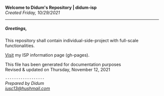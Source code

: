 **Welcome to Didum's Repository | didum-isp**<br/>
*Created Friday, 10/29/2021*

---

##### Greetings,

This repository shall contain individual-side-project with full-scale functionalities.

[Visit](https://isdidum.github.io/didum-isp/) my ISP information page (gh-pages).

This file has been generated for documentation purposes<br/>
Revised & updated on Thursday, November 12, 2021

`------------------`<br/>
*Prepared by Didum* <br/>
*iusc13@hushmail.com*
